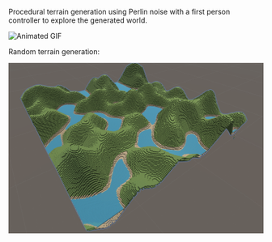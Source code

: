 Procedural terrain generation using Perlin noise with a first person controller to explore the generated world.

![Animated GIF](Gifs/proc-gen-gif.gif)

Random terrain generation:

![Alt text](Gifs/terrainview.png)
